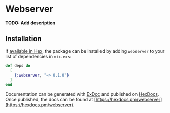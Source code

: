 # Webserver

**TODO: Add description**

## Installation

If [available in Hex](https://hex.pm/docs/publish), the package can be installed
by adding `webserver` to your list of dependencies in `mix.exs`:

```elixir
def deps do
  [
    {:webserver, "~> 0.1.0"}
  ]
end
```

Documentation can be generated with [ExDoc](https://github.com/elixir-lang/ex_doc)
and published on [HexDocs](https://hexdocs.pm). Once published, the docs can
be found at [https://hexdocs.pm/webserver](https://hexdocs.pm/webserver).

